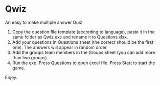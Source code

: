 # Qwiz
An easy to make multiple answer Quiz

1. Copy the question file template (according to language), paste it in the same folder as Qwiz.exe and rename it to Questions.xlsx.
2. Add your questions in Questions sheet (the correct should be the first one). The answers will appear in random order.
3. Add the groups team members in the Groups sheet (you can add more than two groups)
4. Run the exe. Press Questions to open excel file. Press Start to start the game.

Enjoy.
